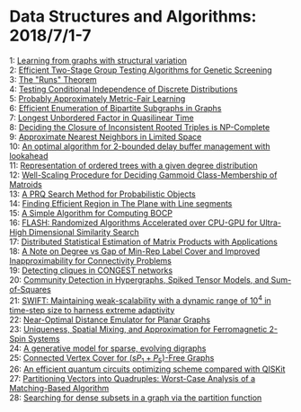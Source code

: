 # Data Structures and Algorithms: 2018/7/1-7  
1: [Learning from graphs with structural variation](https://doi.org/10.48550/arXiv.1806.11377)  
2: [Efficient Two-Stage Group Testing Algorithms for Genetic Screening](https://doi.org/10.48550/arXiv.1306.4664)  
3: [The "Runs" Theorem](https://doi.org/10.48550/arXiv.1406.0263)  
4: [Testing Conditional Independence of Discrete Distributions](https://doi.org/10.48550/arXiv.1711.11560)  
5: [Probably Approximately Metric-Fair Learning](https://doi.org/10.48550/arXiv.1803.03242)  
6: [Efficient Enumeration of Bipartite Subgraphs in Graphs](https://doi.org/10.48550/arXiv.1803.03839)  
7: [Longest Unbordered Factor in Quasilinear Time](https://doi.org/10.48550/arXiv.1805.09924)  
8: [Deciding the Closure of Inconsistent Rooted Triples is NP-Complete](https://doi.org/10.48550/arXiv.1807.00030)  
9: [Approximate Nearest Neighbors in Limited Space](https://doi.org/10.48550/arXiv.1807.00112)  
10: [An optimal algorithm for 2-bounded delay buffer management with  lookahead](https://doi.org/10.48550/arXiv.1807.00121)  
11: [Representation of ordered trees with a given degree distribution](https://doi.org/10.48550/arXiv.1807.00371)  
12: [Well-Scaling Procedure for Deciding Gammoid Class-Membership of Matroids](https://doi.org/10.48550/arXiv.1807.00594)  
13: [A PRQ Search Method for Probabilistic Objects](https://doi.org/10.48550/arXiv.1210.4663)  
14: [Finding Efficient Region in The Plane with Line segments](https://doi.org/10.48550/arXiv.1210.7638)  
15: [A Simple Algorithm for Computing BOCP](https://doi.org/10.48550/arXiv.1211.0729)  
16: [FLASH: Randomized Algorithms Accelerated over CPU-GPU for Ultra-High  Dimensional Similarity Search](https://doi.org/10.48550/arXiv.1709.01190)  
17: [Distributed Statistical Estimation of Matrix Products with Applications](https://doi.org/10.48550/arXiv.1807.00878)  
18: [A Note on Degree vs Gap of Min-Rep Label Cover and Improved  Inapproximability for Connectivity Problems](https://doi.org/10.48550/arXiv.1807.00936)  
19: [Detecting cliques in CONGEST networks](https://doi.org/10.48550/arXiv.1807.01070)  
20: [Community Detection in Hypergraphs, Spiked Tensor Models, and  Sum-of-Squares](https://doi.org/10.48550/arXiv.1705.02973)  
21: [SWIFT: Maintaining weak-scalability with a dynamic range of $10^4$ in  time-step size to harness extreme adaptivity](https://doi.org/10.48550/arXiv.1807.01341)  
22: [Near-Optimal Distance Emulator for Planar Graphs](https://doi.org/10.48550/arXiv.1807.01478)  
23: [Uniqueness, Spatial Mixing, and Approximation for Ferromagnetic 2-Spin  Systems](https://doi.org/10.48550/arXiv.1511.00493)  
24: [A generative model for sparse, evolving digraphs](https://doi.org/10.48550/arXiv.1710.06298)  
25: [Connected Vertex Cover for $(sP_1+P_5)$-Free Graphs](https://doi.org/10.48550/arXiv.1712.08362)  
26: [An efficient quantum circuits optimizing scheme compared with QISKit](https://doi.org/10.48550/arXiv.1807.01703)  
27: [Partitioning Vectors into Quadruples: Worst-Case Analysis of a  Matching-Based Algorithm](https://doi.org/10.48550/arXiv.1807.01962)  
28: [Searching for dense subsets in a graph via the partition function](https://doi.org/10.48550/arXiv.1807.02054)  